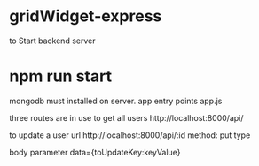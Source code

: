 # gridWidget-express

to Start backend server 
# npm run start

mongodb must installed on server.
app entry points app.js

three routes are in use 
to get all users
http://localhost:8000/api/

to update a user 
url
http://localhost:8000/api/:id
method: put type

body parameter data={toUpdateKey:keyValue}
